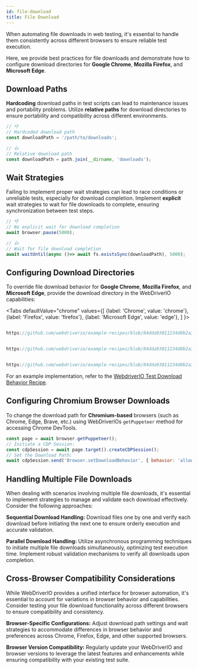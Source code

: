 ```yaml
---
id: file-download
title: File Download
---
```


When automating file downloads in web testing, it's essential to handle them consistently across different browsers to ensure reliable test execution.

Here, we provide best practices for file downloads and demonstrate how to configure download directories for **Google Chrome**, **Mozilla Firefox**, and **Microsoft Edge**.

## Download Paths

**Hardcoding** download paths in test scripts can lead to maintenance issues and portability problems. Utilize **relative paths** for download directories to ensure portability and compatibility across different environments.

```javascript
// 👎
// Hardcoded download path
const downloadPath = '/path/to/downloads';

// 👍
// Relative download path
const downloadPath = path.join(__dirname, 'downloads');
```

## Wait Strategies

Failing to implement proper wait strategies can lead to race conditions or unreliable tests, especially for download completion. Implement **explicit** wait strategies to wait for file downloads to complete, ensuring synchronization between test steps.

```javascript
// 👎
// No explicit wait for download completion
await browser.pause(5000);

// 👍
// Wait for file download completion
await waitUntil(async ()=> await fs.existsSync(downloadPath), 5000);
```

## Configuring Download Directories

To override file download behavior for **Google Chrome**, **Mozilla Firefox**, and **Microsoft Edge**, provide the download directory in the WebDriverIO capabilities:

<Tabs
defaultValue="chrome"
values={[
{label: 'Chrome', value: 'chrome'},
{label: 'Firefox', value: 'firefox'},
{label: 'Microsoft Edge', value: 'edge'},
]
}>

<TabItem value='chrome'>

```javascript reference title="wdio.conf.js"

https://github.com/webdriverio/example-recipes/blob/84dda93011234d0b2a34ee0cfb3cdfa2a06136a5/testDownloadBehavior/wdio.conf.js#L8-L16

```

</TabItem>

<TabItem value='firefox'>

```javascript reference title="wdio.conf.js"

https://github.com/webdriverio/example-recipes/blob/84dda93011234d0b2a34ee0cfb3cdfa2a06136a5/testDownloadBehavior/wdio.conf.js#L20-L32

```

</TabItem>

<TabItem value='edge'>

```javascript reference title="wdio.conf.js"

https://github.com/webdriverio/example-recipes/blob/84dda93011234d0b2a34ee0cfb3cdfa2a06136a5/testDownloadBehavior/wdio.conf.js#L36-L44

```

</TabItem>

</Tabs>

For an example implementation, refer to the [WebdriverIO Test Download Behavior Recipe](https://github.com/webdriverio/example-recipes/tree/main/testDownloadBehavior).

## Configuring Chromium Browser Downloads

To change the download path for **Chromium-based** browsers (such as Chrome, Edge, Brave, etc.) using WebDriverIOs `getPuppeteer` method for accessing Chrome DevTools.

```javascript
const page = await browser.getPuppeteer();
// Initiate a CDP Session:
const cdpSession = await page.target().createCDPSession();
// Set the Download Path:
await cdpSession.send('Browser.setDownloadBehavior', { behavior: 'allow', downloadPath: downloadPath });
```

## Handling Multiple File Downloads

When dealing with scenarios involving multiple file downloads, it's essential to implement strategies to manage and validate each download effectively. Consider the following approaches:

**Sequential Download Handling:** Download files one by one and verify each download before initiating the next one to ensure orderly execution and accurate validation.

**Parallel Download Handling:** Utilize asynchronous programming techniques to initiate multiple file downloads simultaneously, optimizing test execution time. Implement robust validation mechanisms to verify all downloads upon completion.

## Cross-Browser Compatibility Considerations

While WebDriverIO provides a unified interface for browser automation, it's essential to account for variations in browser behavior and capabilities. Consider testing your file download functionality across different browsers to ensure compatibility and consistency.

**Browser-Specific Configurations:** Adjust download path settings and wait strategies to accommodate differences in browser behavior and preferences across Chrome, Firefox, Edge, and other supported browsers.

**Browser Version Compatibility:** Regularly update your WebDriverIO and browser versions to leverage the latest features and enhancements while ensuring compatibility with your existing test suite.
